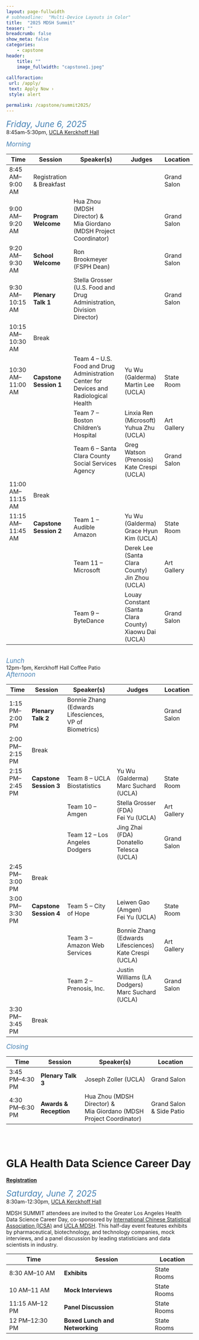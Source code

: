 ```yaml
---
layout: page-fullwidth
# subheadline:  "Multi-Device Layouts in Color"
title:  "2025 MDSH Summit"
teaser: ""
breadcrumb: false
show_meta: false
categories:
    - capstone
header:
    title: ""
    image_fullwidth: "capstone1.jpeg"
    
callforaction:
 url: /apply/
 text: Apply Now ›
 style: alert

permalink: /capstone/summit2025/
---
```


<span style="color:steelblue; font-size:160%; font-style:italic;">Friday, June 6, 2025</span>
<br> 8:45am-5:30pm, [UCLA Kerckhoff Hall](https://maps.app.goo.gl/QUWv6KmkV8N5xznU6)

<span style="color:steelblue; font-size:120%; font-style:italic;">Morning</span>

| Time | Session | Speaker(s) | Judges | Location |
|--------------|--------------|-------------------|--------------|--------------|
| 8:45 AM–9:00 AM | Registration & Breakfast |  |  | Grand Salon |
| 9:00 AM–9:20 AM | **Program Welcome** | Hua Zhou (MDSH Director) & <br>Mia Giordano (MDSH Project Coordinator) |  | Grand Salon |
| 9:20 AM–9:30 AM | **School Welcome** | Ron Brookmeyer (FSPH Dean) |  | Grand Salon |
| 9:30 AM–10:15 AM | **Plenary Talk 1** | Stella Grosser (U.S. Food and Drug <br>Administration, Division Director) |  | Grand Salon |
| 10:15 AM–10:30 AM | Break |  |  |  |
| 10:30 AM–11:00 AM | **Capstone Session 1** | Team 4 – U.S. Food and Drug Administration <br>Center for Devices and Radiological Health | Yu Wu (Galderma)<br>Martin Lee (UCLA) | State Room |
|  |  | Team 7 – Boston Children’s Hospital | Linxia Ren (Microsoft)<br>Yuhua Zhu (UCLA) | Art Gallery |
|  |  | Team 6 – Santa Clara County Social Services Agency | Greg Watson (Prenosis)<br>Kate Crespi (UCLA) | Grand Salon |
| 11:00 AM–11:15 AM | Break |  |  |  |
| 11:15 AM–11:45 AM | **Capstone Session 2** | Team 1 – Audible Amazon | Yu Wu (Galderma)<br>Grace Hyun Kim (UCLA) | State Room |
|  |  | Team 11 – Microsoft | Derek Lee (Santa Clara County)<br>Jin Zhou (UCLA) | Art Gallery |
|  |  | Team 9 – ByteDance | Louay Constant (Santa Clara County)<br>Xiaowu Dai (UCLA) | Grand Salon |

<br>
<span style="color:steelblue; font-size:120%; font-style:italic;">Lunch</span>
<br> 12pm-1pm, Kerckhoff Hall Coffee Patio

<br>
<span style="color:steelblue; font-size:120%; font-style:italic;">Afternoon</span>

| Time | Session | Speaker(s) | Judges | Location |
|--------------|--------------|------------------|--------------|--------------|
| 1:15 PM–2:00 PM | **Plenary Talk 2** | Bonnie Zhang (Edwards Lifesciences, VP of Biometrics) |  | Grand Salon |
| 2:00 PM–2:15 PM | Break |  |  |  |
| 2:15 PM–2:45 PM | **Capstone Session 3** | Team 8 – UCLA Biostatistics | Yu Wu (Galderma)<br>Marc Suchard (UCLA) | State Room |
|  |  | Team 10 – Amgen | Stella Grosser (FDA)<br>Fei Yu (UCLA) | Art Gallery |
|  |  | Team 12 – Los Angeles Dodgers | Jing Zhai (FDA)<br>Donatello Telesca (UCLA) | Grand Salon |
| 2:45 PM–3:00 PM | Break |  |  |  |
| 3:00 PM–3:30 PM | **Capstone Session 4** | Team 5 – City of Hope | Leiwen Gao (Amgen)<br>Fei Yu (UCLA) | State Room |
|  |  | Team 3 – Amazon Web Services | Bonnie Zhang (Edwards Lifesciences)<br>Kate Crespi (UCLA) | Art Gallery |
|  |  | Team 2 – Prenosis, Inc. | Justin Williams (LA Dodgers)<br>Marc Suchard (UCLA) | Grand Salon |
| 3:30 PM–3:45 PM | Break |  |  |  |

<span style="color:steelblue; font-size:120%; font-style:italic;">Closing</span>

| Time | Session | Speaker(s) | Location |
|-----------------|-----------------|----------------------|-----------------|
| 3:45 PM–4:30 PM | **Plenary Talk 3** | Joseph Zoller (UCLA) | Grand Salon |
| 4:30 PM–6:30 PM | **Awards & Reception** | Hua Zhou (MDSH Director) & <br>Mia Giordano (MDSH Project Coordinator) | Grand Salon & Side Patio |

<br>
<br>

# GLA Health Data Science Career Day

[**Registration**](https://uclahs.az1.qualtrics.com/jfe/form/SV_4TtgAvrmSwkMHaK)

<span style="color:steelblue; font-size:160%; font-style:italic;">Saturday, June 7, 2025</span>
<br> 8:30am-12:30pm, [UCLA Kerckhoff Hall](https://maps.app.goo.gl/QUWv6KmkV8N5xznU6)

MDSH SUMMIT attendees are invited to the Greater Los Angeles Health Data Science Career Day, co-sponsored by [International Chinese Statistical Association (ICSA)](https://www.icsa.org/) and [UCLA MDSH](https://mdsh.ucla.edu/). This half-day event features exhibits by pharmaceutical, biotechnology, and technology companies, mock interviews, and a panel discussion by leading statisticians and data scientists in industry.

| Time             | Session                        | Location    |
|------------------|--------------------------------|-------------|
| 8:30 AM–10 AM  | **Exhibits**                   | State Rooms |
| 10 AM–11 AM    | **Mock Interviews**            | State Rooms |
| 11:15 AM–12 PM | **Panel Discussion**           | State Rooms |
| 12 PM–12:30 PM | **Boxed Lunch and Networking** | State Rooms |

